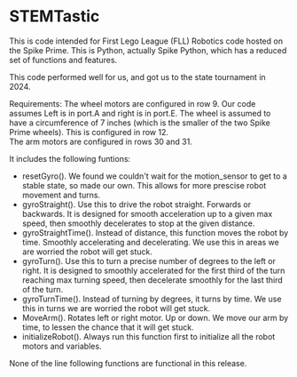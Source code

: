# STEMTastic
This is code intended for First Lego League (FLL) Robotics code hosted on the Spike Prime.  This is Python, actually Spike Python, which has a reduced set of functions and features.  

This code performed well for us, and got us to the state tournament in 2024.  

Requirements:
The wheel motors are configured in row 9.  Our code assumes Left is in port.A and right is in port.E.  The wheel is assumed to have a circumference of 7 inches (which is the smaller of the two Spike Prime wheels).  This is configured in row 12.  
The arm motors are configured in rows 30 and 31.  


It includes the following funtions:
* resetGyro().  We found we couldn't wait for the motion_sensor to get to a stable state, so made our own.  This allows for more prescise robot movement and turns.  
* gyroStraight().  Use this to drive the robot straight.  Forwards or backwards.  It is designed for smooth acceleration up to a given max speed, then smoothly decelerates to stop at the given distance.
* gyroStraightTime().  Instead of distance, this function moves the robot by time.  Smoothly accelerating and decelerating.  We use this in areas we are worried the robot will get stuck.
* gyroTurn().  Use this to turn a precise number of degrees to the left or right.  It is designed to smoothly accelerated for the first third of the turn reaching max turning speed, then decelerate smoothly for the last third of the turn.
* gyroTurnTime().  Instead of turning by degrees, it turns by time.  We use this in turns we are worried the robot will get stuck.  
* MoveArm().  Rotates left or right motor.  Up or down.  We move our arm by time, to lessen the chance that it will get stuck.
* initializeRobot().  Always run this function first to initialize all the robot motors and variables.

None of the line following functions are functional in this release.  

